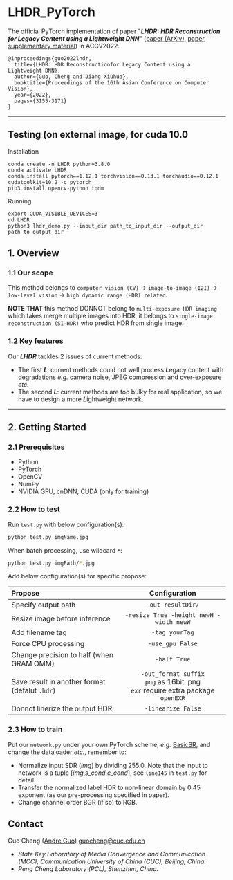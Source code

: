 # LHDR_PyTorch
The official PyTorch implementation of paper
"***LHDR: HDR Reconstruction for Legacy Content using a Lightweight DNN***"
([paper (ArXiv)](https://arxiv.org/abs/2211.11270),
[paper](https://openaccess.thecvf.com/content/ACCV2022/papers/Guo_LHDR_HDR_Reconstruction_for_Legacy_Content_using_a_Lightweight_DNN_ACCV_2022_paper.pdf),
[supplementary material](https://openaccess.thecvf.com/content/ACCV2022/supplemental/Guo_LHDR_HDR_Reconstruction_ACCV_2022_supplemental.pdf))
in ACCV2022.
    
    @inproceedings{guo2022lhdr,
      title={LHDR: HDR Reconstructionfor Legacy Content using a Lightweight DNN}, 
      author={Guo, Cheng and Jiang Xiuhua},
      booktitle={Proceedings of the 16th Asian Conference on Computer Vision},
      year={2022},
      pages={3155-3171}
    }

---

## Testing (on external image, for cuda 10.0

Installation
```
conda create -n LHDR python=3.8.0
conda activate LHDR
conda install pytorch==1.12.1 torchvision==0.13.1 torchaudio==0.12.1 cudatoolkit=10.2 -c pytorch
pip3 install opencv-python tqdm
```

Running
```
export CUDA_VISIBLE_DEVICES=3
cd LHDR
python3 lhdr_demo.py --input_dir path_to_input_dir --output_dir path_to_output_dir
```

## 1. Overview

### 1.1 Our scope

This method belongs to ```computer vision (CV)```
 -> ```image-to-image (I2I)``` -> ```low-level vision```
 -> ```high dynamic range (HDR) related```.

**NOTE THAT** this method DONNOT belong to ```multi-exposure HDR imaging``` which
takes merge multiple images into HDR, it belongs to ```single-image reconstruction (SI-HDR)```
who predict HDR from single image.

### 1.2 Key features

Our ***LHDR*** tackles 2 issues of current methods:

- The first ***L***: current methods could not well process ***L***egacy content with degradations *e.g.*
camera noise, JPEG compression and over-exposure *etc.*
- The second ***L***: current methods are too bulky for real application,
so we have to design a more ***L***ightweight network.

---

## 2. Getting Started

### 2.1 Prerequisites

- Python
- PyTorch
- OpenCV
- NumPy
- NVIDIA GPU, cnDNN, CUDA (only for training)

### 2.2 How to test

Run `test.py` with below configuration(s):

```bash
python test.py imgName.jpg
```

When batch processing, use wildcard `*`:

```bash
python test.py imgPath/*.jpg
```

Add below configuration(s) for specific propose:

| Propose                                                      |                                    Configuration                                     |
|:-------------------------------------------------------------|:------------------------------------------------------------------------------------:|
| Specify output path                                          |                                  `-out resultDir/`                                   |
| Resize image before inference                                |                       `-resize True -height newH -width newW`                        |
| Add filename tag                                             |                                    `-tag yourTag`                                    |
| Force CPU processing                                         |                                   `-use_gpu False`                                   |
| Change precision to half (when GRAM OMM)                     |                                     `-half True`                                     |
| Save result in another format (defalut `.hdr`)               | `-out_format suffix`<br>`png` as 16bit .png<br>`exr` require extra package `openEXR` |
| Donnot linerize the output HDR                               |                                  `-linearize False`                                  |



### 2.3 How to train

Put our ```network.py``` under your own PyTorch scheme, *e.g.* [BasicSR](https://github.com/xinntao/BasicSR), 
and change the dataloader *etc.*, remember to:

- Normalize input SDR (*img*) by dividing 255.0.
Note that the input to network is a tuple [*img*,*s_cond*,*c_cond*],
see ```line145``` in ```test.py``` for detail.
- Transfer the normalized label HDR to non-linear domain
by 0.45 exponent (as our pre-processing specified in paper).
- Change channel order BGR (if so) to RGB.

## Contact

Guo Cheng ([Andre Guo](https://orcid.org/orcid=0000-0002-2660-2267)) guocheng@cuc.edu.cn

- *State Key Laboratory of Media Convergence and Communication (MCC),
Communication University of China (CUC), Beijing, China.*
- *Peng Cheng Laboratory (PCL), Shenzhen, China.*
